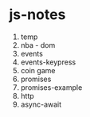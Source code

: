 # js-notes

1. temp
2. nba - dom
3. events
4. events-keypress
5. coin game
6. promises
7. promises-example
8. http
9. async-await
